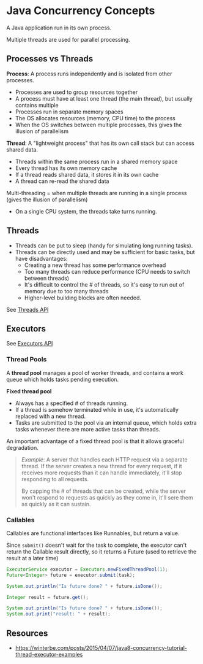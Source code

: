 # Java Concurrency Concepts

A Java application run in its own process.

Multiple threads are used for parallel processing.

## Processes vs Threads

**Process**: A process runs independently and is isolated from other processes.
  - Processes are used to group resources together
  - A process must have at least one thread (the main thread), but usually contains multiple
  - Processes run in separate memory spaces
  - The OS allocates resources (memory, CPU time) to the process
  - When the OS switches between multiple processes, this gives the illusion of parallelism

**Thread**: A "lightweight process" that has its own call stack but can access shared data.
  - Threads within the same process run in a shared memory space
  - Every thread has its own memory cache
  - If a thread reads shared data, it stores it in its own cache
  - A thread can re-read the shared data

Multi-threading = when multiple threads are running in a single process (gives the illusion of parallelism)
  - On a single CPU system, the threads take turns running.

## Threads

- Threads can be put to sleep (handy for simulating long running tasks).
- Threads can be directly used and may be sufficient for basic tasks, but have disadvantages:
  - Creating a new thread has some performance overhead
  - Too many threads can reduce performance (CPU needs to switch between threads)
  - It's difficult to control the # of threads, so it's easy to run out of memory due to too many threads
  - Higher-level building blocks are often needed.

See [Threads API](./threads-api.md)

## Executors

See [Executors API](./executors-api.md)

### Thread Pools

A **thread pool** manages a pool of worker threads, and contains a work queue which holds tasks pending execution.

**Fixed thread pool**
- Always has a specified # of threads running.
- If a thread is somehow terminated while in use, it's automatically replaced with a new thread.
- Tasks are submitted to the pool via an internal queue, which holds extra tasks whenever there are more active tasks than threads.

An important advantage of a fixed thread pool is that it allows graceful degradation.

>*Example*: A server that handles each HTTP request via a separate thread. If the server creates a new thread for every request, if it receives more requests than it can handle immediately, it'll stop responding to all requests.
>
> By capping the # of threads that can be created, while the server won't respond to requests as quickly as they come in, it'll sere them as quickly as it can sustain.

### Callables

Callables are functional interfaces like Runnables, but return a value.

Since `submit()` doesn't wait for the task to complete, the executor can't return the Callable result directly, so it returns a Future (used to retrieve the result at a later time)

```java
ExecutorService executor = Executors.newFixedThreadPool(1);
Future<Integer> future = executor.submit(task);

System.out.println("Is future done? " + future.isDone());

Integer result = future.get();

System.out.println("Is future done? " + future.isDone());
System.out.print("result: " + result);
```

## Resources
- https://winterbe.com/posts/2015/04/07/java8-concurrency-tutorial-thread-executor-examples
